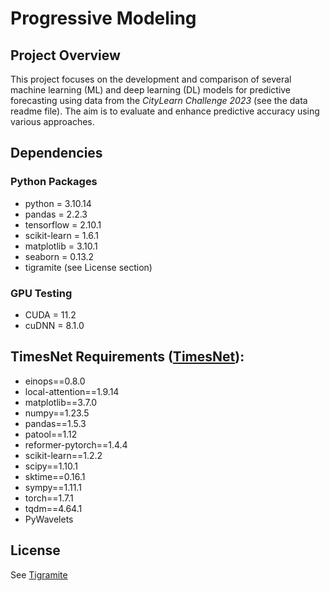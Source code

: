 # Progressive Modeling
## Project Overview
This project focuses on the development and comparison of several machine learning (ML) and deep learning (DL) models for predictive forecasting using data from the *CityLearn Challenge 2023* (see the data readme file). The aim is to evaluate and enhance predictive accuracy using various approaches.
## Dependencies
### Python Packages
- python = 3.10.14
- pandas = 2.2.3
- tensorflow = 2.10.1
- scikit-learn = 1.6.1
- matplotlib = 3.10.1
- seaborn = 0.13.2
- tigramite (see License section)
### GPU Testing
- CUDA = 11.2
- cuDNN = 8.1.0
## TimesNet Requirements ([TimesNet](https://github.com/thuml/Time-Series-Library)):
- einops==0.8.0
- local-attention==1.9.14
- matplotlib==3.7.0
- numpy==1.23.5
- pandas==1.5.3
- patool==1.12
- reformer-pytorch==1.4.4
- scikit-learn==1.2.2
- scipy==1.10.1
- sktime==0.16.1
- sympy==1.11.1
- torch==1.7.1
- tqdm==4.64.1
- PyWavelets
## License
See [Tigramite](https://github.com/jakobrunge/tigramite?tab=readme-ov-file#tigramite--causal-inference-for-time-series-datasets)
